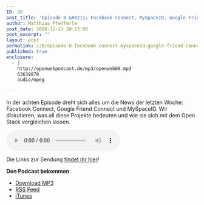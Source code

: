 ```yaml
---
ID: 28
post_title: 'Episode 8 &#8211; Facebook Connect, MySpaceID, Google Friend Connect und der Open Stack'
author: Matthias Pfefferle
post_date: 2008-12-13 20:13:00
post_excerpt: ""
layout: post
permalink: /28/episode-8-facebook-connect-myspaceid-google-friend-connect-und-der-open-stack/
published: true
enclosure:
  - |
    http://openwebpodcast.de/mp3/openweb08.mp3
    63639878
    audio/mpeg

---
```

In der achten Episode dreht sich alles um die News der letzten Woche: Facebook Connect, Google Friend Connect und MySpaceID. Wir diskutieren, was all diese Projekte bedeuten und wie sie sich mit dem Open Stack vergleichen lassen.

<audio controls>
  <source src="http://openwebpodcast.de/mp3/openweb08.mp3" type="audio/mpeg">
  Ihr Browser unterstützt diesen Audio-Player nicht.
</audio>

Die Links zur Sendung <a href="/networks/wiki/index.episode-8">findet ihr hier</a>!

<strong>Den Podcast bekommen</strong>:
<ul><li><a href="http://openwebpodcast.de/mp3/openweb08.mp3">Download MP3</a></li>
<li><a href="http://feeds.feedburner.com/openwebcast">RSS Feed</a><br /></li>
<li><a href="http://phobos.apple.com/WebObjects/MZStore.woa/wa/viewPodcast?id=294732929">iTunes</a></li></ul>

